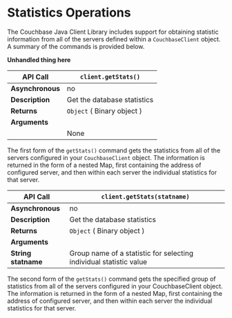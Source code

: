 # Statistics Operations

The Couchbase Java Client Library includes support for obtaining statistic
information from all of the servers defined within a `CouchbaseClient` object. A
summary of the commands is provided below.

**Unhandled thing here**
<a id="table-couchbase-sdk_java_getstats"></a>

**API Call**     | `client.getStats()`        
-----------------|----------------------------
**Asynchronous** | no                         
**Description**  | Get the database statistics
**Returns**      | `Object` ( Binary object ) 
**Arguments**    |                            
                 | None                       

The first form of the `getStats()` command gets the statistics from all of the
servers configured in your `CouchbaseClient` object. The information is returned
in the form of a nested Map, first containing the address of configured server,
and then within each server the individual statistics for that server.

<a id="table-couchbase-sdk_java_getstats-name"></a>

**API Call**        | `client.getStats(statname)`                                       
--------------------|-------------------------------------------------------------------
**Asynchronous**    | no                                                                
**Description**     | Get the database statistics                                       
**Returns**         | `Object` ( Binary object )                                        
**Arguments**       |                                                                   
**String statname** | Group name of a statistic for selecting individual statistic value

The second form of the `getStats()` command gets the specified group of
statistics from all of the servers configured in your CouchbaseClient object.
The information is returned in the form of a nested Map, first containing the
address of configured server, and then within each server the individual
statistics for that server.

<a id="api-reference-troubleshooting"></a>
